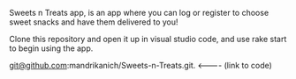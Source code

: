 Sweets n Treats app, is an app where you can log or register to choose sweet snacks and have them delivered to you!

Clone this repository and open it up in visual studio code, and use rake start to begin using the app. 

git@github.com:mandrikanich/Sweets-n-Treats.git. <---- (link to code)
